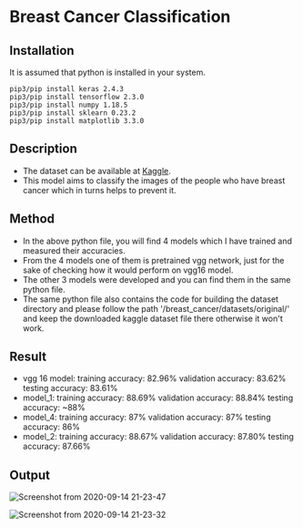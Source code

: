 # Breast Cancer Classification

## Installation
It is assumed that python is installed in your system. 
```
pip3/pip install keras 2.4.3
pip3/pip install tensorflow 2.3.0
pip3/pip install numpy 1.18.5
pip3/pip install sklearn 0.23.2
pip3/pip install matplotlib 3.3.0
```

## Description
- The dataset can be available at [Kaggle](https://www.kaggle.com/paultimothymooney/breast-histopathology-images). 
- This model aims to classify the images of the people who have breast cancer which in turns helps to prevent it.

## Method
- In the above python file, you will find 4 models which I have trained and measured their accuracies.
- From the 4 models one of them is pretrained vgg network, just for the sake of checking how it would perform on vgg16 model.
- The other 3 models were developed and you can find them in the same python file.
- The same python file also contains the code for building the dataset directory and please follow the path '/breast_cancer/datasets/original/' and keep the downloaded kaggle dataset file there otherwise it won't work.

## Result
- vgg 16 model:  training accuracy: 82.96%   validation accuracy: 83.62%  testing accuracy: 83.61%
- model_1:       training accuracy: 88.69%   validation accuracy: 88.84%  testing accuracy: ~88%
- model_4:       training accuracy: 87%      validation accuracy: 87%     testing accuracy: 86%
- model_2:       training accuracy: 88.67%   validation accuracy: 87.80%  testing accuracy: 87.66%

## Output
![Screenshot from 2020-09-14 21-23-47](https://user-images.githubusercontent.com/40459209/93206295-c74aef80-f776-11ea-9cad-821f66192ded.png)

![Screenshot from 2020-09-14 21-23-32](https://user-images.githubusercontent.com/40459209/93206333-da5dbf80-f776-11ea-99fd-4f6588696e61.png)


